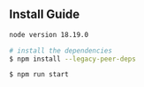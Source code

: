 ## Install Guide

```bash
node version 18.19.0

# install the dependencies
$ npm install --legacy-peer-deps

$ npm run start 

```
